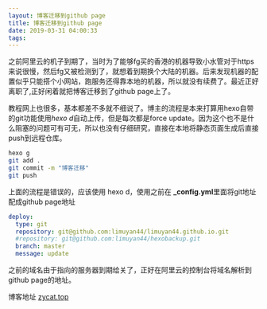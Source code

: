 ```yaml
---
layout: 博客迁移到github page
title: 博客迁移到github page
date: 2019-03-31 04:00:33
tags:
---
```




之前阿里云的机子到期了，当时为了能够fg买的香港的机器导致小水管对于https来说很慢，然后fg又被检测到了，就想着到期换个大陆的机器。后来发现机器的配置似乎只能搭个小网站，跑服务还得靠本地的机器，所以就没有续费了。最近正好离职了,正好闲着就把博客迁移到了github page上了。

​	教程网上也很多，基本都差不多就不细说了。博主的流程是本来打算用hexo自带的git功能使用*hexo d*自动上传，但是每次都是force update。因为这个也不是什么阻塞的问题可有可无，所以也没有仔细研究，直接在本地将静态页面生成后直接push到远程仓库。

```bash
hexo g
git add .
git commit -m "博客迁移"
git push
```

上面的流程是错误的，应该使用 hexo d，使用之前在 **_config.yml**里面将git地址配成github page地址

```yaml
deploy:
  type: git
  repository: git@github.com:limuyan44/limuyan44.github.io.git
  #repository: git@github.com:limuyan44/hexobackup.git
  branch: master	
  message: update
```



之前的域名由于指向的服务器到期给关了，正好在阿里云的控制台将域名解析到github page的地址。

博客地址 [zycat.top](https://blog.zycat.top/)

 

